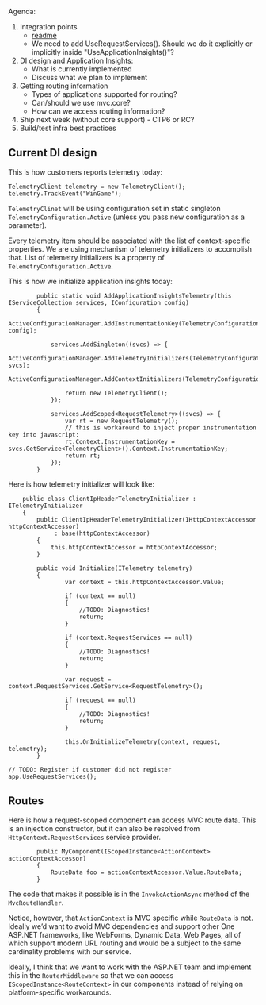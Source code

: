 Agenda:

1. Integration points
    - [readme](https://github.com/Microsoft/AppInsights-aspnetv5/blob/master/Readme.md)
    - We need to add UseRequestServices(). Should we do it explicitly or implicitly inside "UseApplicationInsights()"?
2. DI design and Application Insights:
    - What is currently implemented
    - Discuss what we plan to implement
3. Getting routing information
    - Types of applications supported for routing?
    - Can/should we use mvc.core?
    - How can we access routing information?
4. Ship next week (without core support) - CTP6 or RC?
5. Build/test infra best practices


Current DI design
-----------------
This is how customers reports telemetry today:
```
TelemetryClient telemetry = new TelemetryClient();
telemetry.TrackEvent("WinGame");
```
```TelemetryClinet``` will be using configuration set in static singleton ```TelemetryConfiguration.Active``` (unless you pass new configuration as a parameter).

Every telemetry item should be associated with the list of context-specific properties. We are using mechanism of telemetry initializers to accomplish that. List of telemetry initializers is a property of ```TelemetryConfiguration.Active```.

This is how we initialize application insights today:
```
        public static void AddApplicationInsightsTelemetry(this IServiceCollection services, IConfiguration config)
        {
            ActiveConfigurationManager.AddInstrumentationKey(TelemetryConfiguration.Active, config);

            services.AddSingleton((svcs) => {
                ActiveConfigurationManager.AddTelemetryInitializers(TelemetryConfiguration.Active, svcs);
                ActiveConfigurationManager.AddContextInitializers(TelemetryConfiguration.Active);

                return new TelemetryClient();
            });

            services.AddScoped<RequestTelemetry>((svcs) => {
                var rt = new RequestTelemetry();
                // this is workaround to inject proper instrumentation key into javascript:
                rt.Context.InstrumentationKey = svcs.GetService<TelemetryClient>().Context.InstrumentationKey;
                return rt;
            });
        }
```

Here is how telemetry initializer will look like:
```
    public class ClientIpHeaderTelemetryInitializer : ITelemetryInitializer
    {
        public ClientIpHeaderTelemetryInitializer(IHttpContextAccessor httpContextAccessor)
             : base(httpContextAccessor)
        {
            this.httpContextAccessor = httpContextAccessor;
        }

        public void Initialize(ITelemetry telemetry)
        {
                var context = this.httpContextAccessor.Value;

                if (context == null)
                {
                    //TODO: Diagnostics!
                    return;
                }

                if (context.RequestServices == null)
                {
                    //TODO: Diagnostics!
                    return;
                }

                var request = context.RequestServices.GetService<RequestTelemetry>();

                if (request == null)
                {
                    //TODO: Diagnostics!
                    return;
                }

                this.OnInitializeTelemetry(context, request, telemetry);
        }
```



```
// TODO: Register if customer did not register
app.UseRequestServices();
```



Routes
------

Here is how a request-scoped component can access MVC route data. This is an injection constructor, but it can also be resolved from ```HttpContext.RequestServices``` service provider.

```
        public MyComponent(IScopedInstance<ActionContext> actionContextAccessor)
        {
            RouteData foo = actionContextAccessor.Value.RouteData;
        }
```

The code that makes it possible is in the ```InvokeActionAsync``` method of the ```MvcRouteHandler```. 

Notice, however, that ```ActionContext``` is MVC specific while ```RouteData``` is not. Ideally we’d want to avoid MVC dependencies and support other One ASP.NET frameworks, like WebForms, Dynamic Data, Web Pages, all of which support modern URL routing and would be a subject to the same cardinality problems with our service.

Ideally, I think that we want to work with the ASP.NET team and implement this in the ```RouterMiddleware``` so that we can access ```IScopedInstance<RouteContext>``` in our components instead of relying on platform-specific workarounds.


